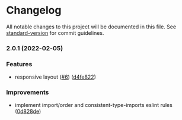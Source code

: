 # Changelog

All notable changes to this project will be documented in this file. See [standard-version](https://github.com/conventional-changelog/standard-version) for commit guidelines.

### 2.0.1 (2022-02-05)


### Features

* responsive layout ([#6](https://github.com/RofiSyahrul/age-calculator/issues/6)) ([d4fe822](https://github.com/RofiSyahrul/age-calculator/commit/d4fe8228525fcf86e17cd6f597d2e50470dd0db4))


### Improvements

* implement import/order and consistent-type-imports eslint rules ([0d828de](https://github.com/RofiSyahrul/age-calculator/commit/0d828de4356811b5bd67d4bf5da6ec43e399702a))
